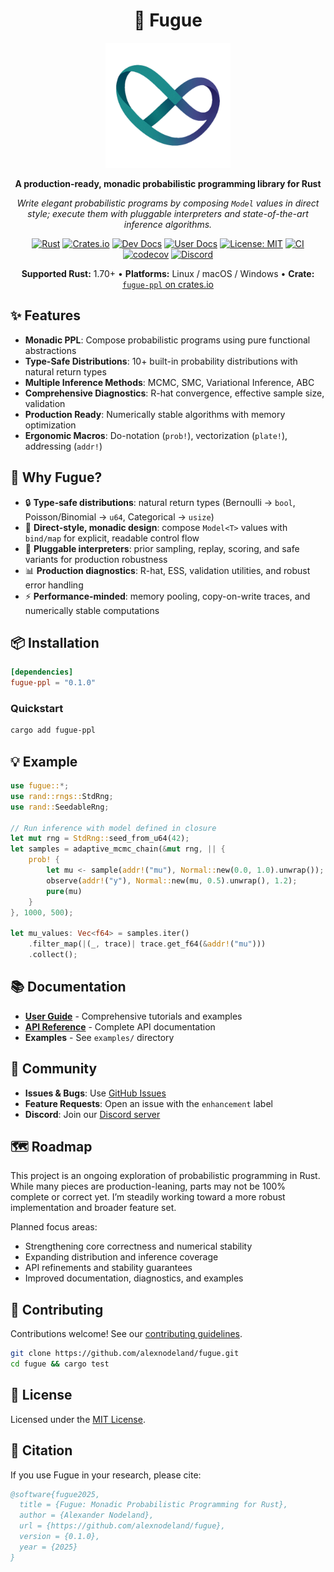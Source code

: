 <div align="center">

# 🎼 Fugue

<img src="assets/fugue-logo.svg" alt="Fugue Logo" width="200" height="200">

**A production-ready, monadic probabilistic programming library for Rust**

*Write elegant probabilistic programs by composing `Model` values in direct style; execute them with pluggable interpreters and state-of-the-art inference algorithms.*

[![Rust](https://img.shields.io/badge/rust-1.70%2B-blue.svg)](https://www.rust-lang.org)
[![Crates.io](https://img.shields.io/crates/v/fugue-ppl.svg)](https://crates.io/crates/fugue-ppl)
[![Dev Docs](https://docs.rs/fugue-ppl/badge.svg)](https://docs.rs/fugue-ppl)
[![User Docs](https://img.shields.io/badge/guides-fugue.run-blue)](https://fugue.run)
[![License: MIT](https://img.shields.io/badge/License-MIT-yellow.svg)](https://opensource.org/licenses/MIT)
[![CI](https://github.com/alexnodeland/fugue/actions/workflows/ci-develop.yml/badge.svg)](https://github.com/alexnodeland/fugue/actions/workflows/ci-develop.yml)
[![codecov](https://codecov.io/gh/alexnodeland/fugue/branch/develop/graph/badge.svg?token=BDJ5OB6GOB)](https://codecov.io/gh/alexnodeland/fugue)
[![Discord](https://img.shields.io/discord/1412802057437712426?logo=discord&label=discord)](https://discord.gg/QAcF7Nwr)

**Supported Rust:** 1.70+ • **Platforms:** Linux / macOS / Windows • **Crate:** [`fugue-ppl` on crates.io](https://crates.io/crates/fugue-ppl)

</div>

## ✨ Features

- **Monadic PPL**: Compose probabilistic programs using pure functional abstractions
- **Type-Safe Distributions**: 10+ built-in probability distributions with natural return types  
- **Multiple Inference Methods**: MCMC, SMC, Variational Inference, ABC
- **Comprehensive Diagnostics**: R-hat convergence, effective sample size, validation
- **Production Ready**: Numerically stable algorithms with memory optimization
- **Ergonomic Macros**: Do-notation (`prob!`), vectorization (`plate!`), addressing (`addr!`)

## 🤔 Why Fugue?

- 🔒 **Type-safe distributions**: natural return types (Bernoulli → `bool`, Poisson/Binomial → `u64`, Categorical → `usize`)
- 🧩 **Direct-style, monadic design**: compose `Model<T>` values with `bind/map` for explicit, readable control flow
- 🔌 **Pluggable interpreters**: prior sampling, replay, scoring, and safe variants for production robustness
- 📊 **Production diagnostics**: R-hat, ESS, validation utilities, and robust error handling
- ⚡ **Performance-minded**: memory pooling, copy-on-write traces, and numerically stable computations

## 📦 Installation

```toml
[dependencies]
fugue-ppl = "0.1.0"
```

### Quickstart

```bash
cargo add fugue-ppl
```

## 💡 Example

```rust
use fugue::*;
use rand::rngs::StdRng;
use rand::SeedableRng;

// Run inference with model defined in closure
let mut rng = StdRng::seed_from_u64(42);
let samples = adaptive_mcmc_chain(&mut rng, || {
    prob! {
        let mu <- sample(addr!("mu"), Normal::new(0.0, 1.0).unwrap());
        observe(addr!("y"), Normal::new(mu, 0.5).unwrap(), 1.2);
        pure(mu)
    }
}, 1000, 500);

let mu_values: Vec<f64> = samples.iter()
    .filter_map(|(_, trace)| trace.get_f64(&addr!("mu")))
    .collect();
```

## 📚 Documentation

- **[User Guide](https://fugue.run/)** - Comprehensive tutorials and examples
- **[API Reference](https://docs.rs/fugue-ppl/latest/fugue/)** - Complete API documentation
- **Examples** - See `examples/` directory

## 🤝 Community

- **Issues & Bugs**: Use [GitHub Issues](https://github.com/alexnodeland/fugue/issues)
- **Feature Requests**: Open an issue with the `enhancement` label
- **Discord**: Join our [Discord server](https://discord.gg/QAcF7Nwr)

## 🗺️ Roadmap

This project is an ongoing exploration of probabilistic programming in Rust. While many pieces are production-leaning, parts may not be 100% complete or correct yet. I’m steadily working toward a more robust implementation and broader feature set.

Planned focus areas:

- Strengthening core correctness and numerical stability
- Expanding distribution and inference coverage
- API refinements and stability guarantees
- Improved documentation, diagnostics, and examples

## 🤝 Contributing

Contributions welcome! See our [contributing guidelines](.github/CONTRIBUTING.md).

```bash
git clone https://github.com/alexnodeland/fugue.git
cd fugue && cargo test
```

## 📄 License

Licensed under the [MIT License](LICENSE).

## 🔗 Citation

If you use Fugue in your research, please cite:

```bibtex
@software{fugue2025,
  title = {Fugue: Monadic Probabilistic Programming for Rust},
  author = {Alexander Nodeland},
  url = {https://github.com/alexnodeland/fugue},
  version = {0.1.0},
  year = {2025}
}
```
